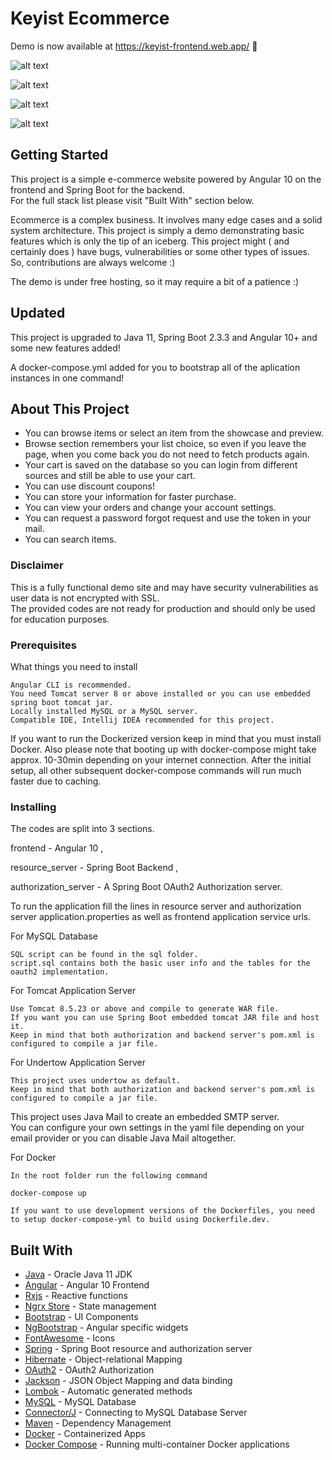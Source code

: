 # Keyist Ecommerce

Demo is now available at https://keyist-frontend.web.app/ 🔑


![alt text](https://github.com/antkaynak/Keyist-Ecommerce/blob/master/screen_shots/detail.png)

![alt text](https://github.com/antkaynak/Keyist-Ecommerce/blob/master/screen_shots/cart.png)

![alt text](https://github.com/antkaynak/Keyist-Ecommerce/blob/master/screen_shots/browse.png)

![alt text](https://github.com/antkaynak/Keyist-Ecommerce/blob/master/screen_shots/orders.png)


## Getting Started
This project is a simple e-commerce website powered by Angular 10 on the frontend and Spring Boot for the backend.
<br>
For the full stack list please visit "Built With" section below.

Ecommerce is a complex business. It involves many edge cases and a solid system architecture. This project is simply a demo demonstrating basic features which is only the tip of an iceberg. This project might ( and certainly does ) have bugs, vulnerabilities or some other types of issues. So, contributions are always welcome :)

The demo is under free hosting, so it may require a bit of a patience :)

## Updated
This project is upgraded to Java 11, Spring Boot 2.3.3 and Angular 10+ and some new features added!

A docker-compose.yml added for you to bootstrap all of the aplication instances in one command!

## About This Project

* You can browse items or select an item from the showcase and preview.
* Browse section remembers your list choice, so even if you leave the page, when you come back you do not need to fetch products again.
* Your cart is saved on the database so you can login from different sources and still be able to use your cart.
* You can use discount coupons!
* You can store your information for faster purchase.
* You can view your orders and change your account settings.
* You can request a password forgot request and use the token in your mail.
* You can search items.


### Disclaimer
This is a fully functional demo site and may have security vulnerabilities as user data is not encrypted with SSL.
<br>
The provided codes are not ready for production and should only be used for education purposes.

### Prerequisites

What things you need to install

```
Angular CLI is recommended.
You need Tomcat server 8 or above installed or you can use embedded spring boot tomcat jar.
Locally installed MySQL or a MySQL server.
Compatible IDE, Intellij IDEA recommended for this project.

```

If you want to run the Dockerized version keep in mind that you must install Docker.
Also please note that booting up with docker-compose might take approx. 10-30min depending on your internet connection. After the initial setup, all other subsequent docker-compose commands will run much faster due to caching.

### Installing

The codes are split into 3 sections. 

frontend - Angular 10 ,

resource_server - Spring Boot Backend ,

authorization_server - A Spring Boot OAuth2 Authorization server.


To run the application fill the lines in resource server and authorization server application.properties as well as frontend application service urls.


For MySQL Database 

```
SQL script can be found in the sql folder.
script.sql contains both the basic user info and the tables for the oauth2 implementation.

```

For Tomcat Application Server

```
Use Tomcat 8.5.23 or above and compile to generate WAR file.
If you want you can use Spring Boot embedded tomcat JAR file and host it.
Keep in mind that both authorization and backend server's pom.xml is configured to compile a jar file.

```

For Undertow Application Server

```
This project uses undertow as default.
Keep in mind that both authorization and backend server's pom.xml is configured to compile a jar file.

```

This project uses Java Mail to create an embedded SMTP server. 
<br>
You can configure your own settings in the yaml file depending on your email provider or you can disable Java Mail altogether.
<br>

For Docker

```
In the root folder run the following command

docker-compose up

If you want to use development versions of the Dockerfiles, you need to setup docker-compose-yml to build using Dockerfile.dev.

```


## Built With

* [Java](https://www.oracle.com/technetwork/java/javase/overview/index.html) - Oracle Java 11 JDK
* [Angular](https://angular.io/) - Angular 10 Frontend
* [Rxjs](https://github.com/ReactiveX/rxjs) - Reactive functions
* [Ngrx Store](https://github.com/ngrx/store) - State management
* [Bootstrap](http://getbootstrap.com) - UI Components
* [NgBootstrap](https://ng-bootstrap.github.io/) - Angular specific widgets
* [FontAwesome](https://fontawesome.com/) - Icons
* [Spring](https://spring.io/) - Spring Boot resource and authorization server
* [Hibernate](http://hibernate.org/) - Object-relational Mapping
* [OAuth2](https://oauth.net/2/) - OAuth2 Authorization
* [Jackson](https://github.com/FasterXML/jackson) - JSON Object Mapping and data binding
* [Lombok](https://projectlombok.org/) - Automatic generated methods
* [MySQL](https://www.mysql.com/) - MySQL Database
* [Connector/J](https://dev.mysql.com/downloads/connector/j/5.1.html) - Connecting to MySQL Database Server
* [Maven](https://maven.apache.org/) - Dependency Management
* [Docker](https://www.docker.com/) - Containerized Apps
* [Docker Compose](https://docs.docker.com/compose/) -  Running multi-container Docker applications


